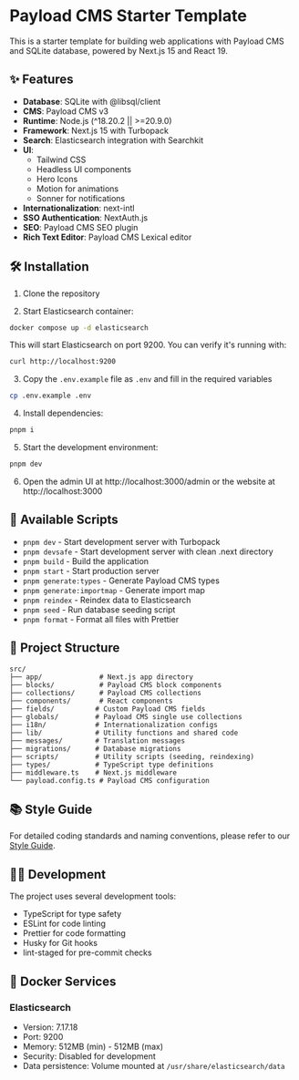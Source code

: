 # Payload CMS Starter Template

This is a starter template for building web applications with Payload CMS and SQLite database, powered by Next.js 15 and React 19.

## ✨ Features

- **Database**: SQLite with @libsql/client
- **CMS**: Payload CMS v3
- **Runtime**: Node.js (^18.20.2 || >=20.9.0)
- **Framework**: Next.js 15 with Turbopack
- **Search**: Elasticsearch integration with Searchkit
- **UI**:
  - Tailwind CSS
  - Headless UI components
  - Hero Icons
  - Motion for animations
  - Sonner for notifications
- **Internationalization**: next-intl
- **SSO Authentication**: NextAuth.js
- **SEO**: Payload CMS SEO plugin
- **Rich Text Editor**: Payload CMS Lexical editor

## 🛠️ Installation

1. Clone the repository

2. Start Elasticsearch container:

```bash
docker compose up -d elasticsearch
```

This will start Elasticsearch on port 9200. You can verify it's running with:

```bash
curl http://localhost:9200
```

3. Copy the `.env.example` file as `.env` and fill in the required variables

```bash
cp .env.example .env
```

4. Install dependencies:

```bash
pnpm i
```

5. Start the development environment:

```bash
pnpm dev
```

6. Open the admin UI at http://localhost:3000/admin or the website at http://localhost:3000

## 📜 Available Scripts

- `pnpm dev` - Start development server with Turbopack
- `pnpm devsafe` - Start development server with clean .next directory
- `pnpm build` - Build the application
- `pnpm start` - Start production server
- `pnpm generate:types` - Generate Payload CMS types
- `pnpm generate:importmap` - Generate import map
- `pnpm reindex` - Reindex data to Elasticsearch
- `pnpm seed` - Run database seeding script
- `pnpm format` - Format all files with Prettier

## 📁 Project Structure

```
src/
├── app/              # Next.js app directory
├── blocks/           # Payload CMS block components
├── collections/      # Payload CMS collections
├── components/       # React components
├── fields/          # Custom Payload CMS fields
├── globals/         # Payload CMS single use collections
├── i18n/            # Internationalization configs
├── lib/             # Utility functions and shared code
├── messages/        # Translation messages
├── migrations/      # Database migrations
├── scripts/         # Utility scripts (seeding, reindexing)
├── types/           # TypeScript type definitions
├── middleware.ts    # Next.js middleware
└── payload.config.ts # Payload CMS configuration
```

## 📚 Style Guide

For detailed coding standards and naming conventions, please refer to our [Style Guide](./STYLEGUIDE.md).

## 👩‍💻 Development

The project uses several development tools:

- TypeScript for type safety
- ESLint for code linting
- Prettier for code formatting
- Husky for Git hooks
- lint-staged for pre-commit checks

## 🐳 Docker Services

### Elasticsearch

- Version: 7.17.18
- Port: 9200
- Memory: 512MB (min) - 512MB (max)
- Security: Disabled for development
- Data persistence: Volume mounted at `/usr/share/elasticsearch/data`
